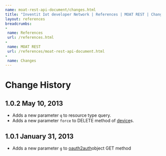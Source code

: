 ```yaml
---
name: moat-rest-api-document/changes.html
title: "Inventit Iot developer Network | References | MOAT REST | Changes"
layout: references
breadcrumbs:
-
 name: References
 url: /references.html
-
 name: MOAT REST
 url: /references/moat-rest-api-document.html
-
 name: Changes
---
```

# Change History

## 1.0.2 May 10, 2013

 * Adds a new parameter <code>q</code> to resource type query.
 * Adds a new parameter <code>force</code> to DELETE method of <a href="/references/moat-rest-api-document.html#device">device</a>s.

## 1.0.1 January 31, 2013

 * Adds a new parameter <code>g</code> to <a href="/references/moat-rest-api-document.html#oauth2auth">oauth2auth</a>object GET method
